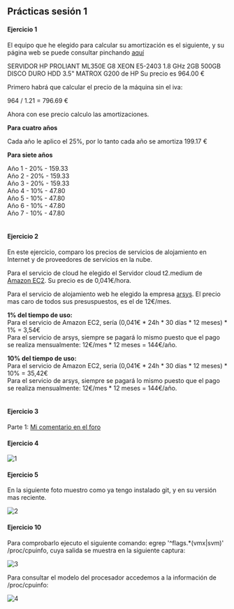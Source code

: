 <h2>Prácticas sesión 1</h2>

<h4>Ejercicio 1</h4>

El equipo que he elegido para calcular su amortización es el siguiente, y su página web se puede consultar pinchando <a href=http://www.dynos.es/servidor-hp-proliant-ml350e-g8-xeon-e5-2403-1.8-ghz-2gb-500gb-disco-duro-hdd-3.5-matrox-g200-887111422361__470065-695.html:>aquí</a>

SERVIDOR HP PROLIANT ML350E G8 XEON E5-2403 1.8 GHz 2GB 500GB DISCO DURO HDD 3.5" MATROX G200 de HP
Su precio es 964.00 €

Primero habrá que calcular el precio de la máquina sin el iva:

964 / 1.21 = 796.69 €

Ahora con ese precio calculo las amortizaciones.

<strong>Para cuatro años</strong>

Cada año le aplico el 25%, por lo tanto cada año se amortiza 199.17 €

<strong>Para siete años</strong>

Año 1 - 20% - 159.33<br>
Año 2 - 20% - 159.33<br>
Año 3 - 20% - 159.33<br>
Año 4 - 10% - 47.80<br>
Año 5 - 10% - 47.80<br>
Año 6 - 10% - 47.80<br>
Año 7 - 10% - 47.80<br><br>


<h4>Ejercicio 2</h4>

En este ejercicio, comparo los precios de servicios de alojamiento en Internet y de proveedores de servicios en la nube.

Para el servicio de cloud he elegido el Servidor cloud t2.medium de [Amazon EC2](http://aws.amazon.com/es/ec2/pricing/). Su precio es de 0,041€/hora.

Para el servicio de alojamiento web he elegido la empresa [arsys](http://www.arsys.es/hosting?gclid=CIaA-tz5rsECFQgXwwodo30AOw). El precio mas caro de todos sus presuspuestos, es el de 12€/mes.


<strong>1% del tiempo de uso:</strong><br>
Para el servicio de Amazon EC2, sería (0,041€ * 24h * 30 días * 12 meses) * 1% = 3,54€<br>
Para el servicio de arsys, siempre se pagará lo mismo puesto que el pago se realiza mensualmente: 12€/mes * 12 meses = 144€/año.<br>


<strong>10% del tiempo de uso:</strong><br>
Para el servicio de Amazon EC2, seria (0,041€ * 24h * 30 días * 12 meses) * 10% = 35,42€ <br>
Para el servicio de arsys, siempre se pagará lo mismo puesto que el pago se realiza mensualmente: 12€/mes * 12 meses = 144€/año.<br><br>


<h4>Ejercicio 3</h4>

Parte 1: [Mi comentario en el foro](https://github.com/JJ/GII-2014/issues/71#issuecomment-59239961)<br>


<h4>Ejercicio 4</h4>

![1](http://fotos.subefotos.com/0029a057e1f60509746b245257751ff9o.png)


<h4>Ejercicio 5</h4>

En la siguiente foto muestro como ya tengo instalado git, y en su versión mas reciente.

![2](http://fotos.subefotos.com/af847187f58a79b87f61633d42991fcao.png)


<h4>Ejercicio 10</h4>

Para comprobarlo ejecuto el siguiente comando:
egrep '^flags.*(vmx|svm)' /proc/cpuinfo, cuya salida se muestra en la siguiente captura:

![3](http://fotos.subefotos.com/8b68f45c82ade1dc0057fb70d3a6a679o.png)

Para consultar el modelo del procesador accedemos a la información de /proc/cpuinfo:

![4](http://fotos.subefotos.com/00c4d661a26fe4de3e89147946e6e941o.png)


